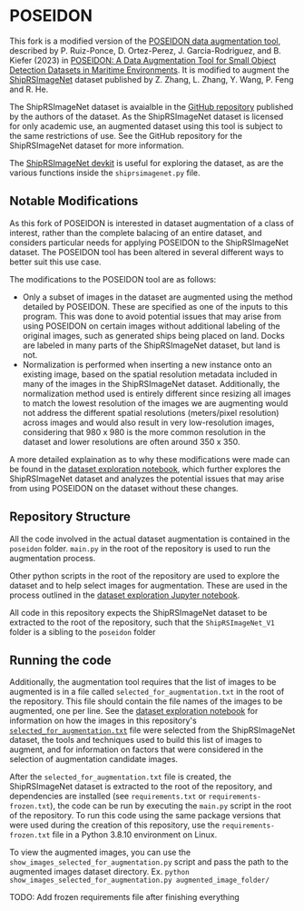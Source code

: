 # POSEIDON

This fork is a modified version of the [POSEIDON data augmentation tool](https://github.com/pabloruizp/POSEIDON), described by P. Ruiz-Ponce, D. Ortez-Perez, J. Garcia-Rodriguez, and B. Kiefer (2023) in [POSEIDON: A Data Augmentation Tool for Small Object Detection Datasets in Maritime Environments](https://doi.org/10.3390/s23073691). It is modified to augment the [ShipRSImageNet](https://doi.org/10.1109/JSTARS.2021.3104230) dataset published by Z. Zhang, L. Zhang, Y. Wang, P. Feng and R. He.

The ShipRSImageNet dataset is avaialble in the [GitHub repository](https://github.com/zzndream/ShipRSImageNet) published by the authors of the dataset. As the ShipRSImageNet dataset is licensed for only academic use, an augmented dataset using this tool is subject to the same restrictions of use. See the GitHub repository for the ShipRSImageNet dataset for more information.

The [ShipRSImageNet devkit](https://github.com/zzndream/ShipRSImageNet_devkit) is useful for exploring the dataset, as are the various functions inside the `shiprsimagenet.py` file.

## Notable Modifications

As this fork of POSEIDON is interested in dataset augmentation of a class of interest, rather than the complete balacing of an entire dataset, and considers particular needs for applying POSEIDON to the ShipRSImageNet dataset.
The POSEIDON tool has been altered in several different ways to better suit this use case.

The modifications to the POSEIDON tool are as follows:

- Only a subset of images in the dataset are augmented using the method detailed by POSEIDON. These are specified as one of the inputs to this program. This was done to avoid potential issues that may arise from using POSEIDON on certain images without additional labeling of the original images, such as generated ships being placed on land. Docks are labeled in many parts of the ShipRSImageNet dataset, but land is not.
- Normalization is performed when inserting a new instance onto an existing image, based on the spatial resolution metadata included in many of the images in the ShipRSImageNet dataset. Additionally, the normalization method used is entirely different since resizing all images to match the lowest resolution of the images we are augmenting would not address the different spatial resolutions (meters/pixel resolution) across images and would also result in very low-resolution images, considering that 980 x 980 is the more common resolution in the dataset and lower resolutions are often around 350 x 350.

A more detailed explaination as to why these modifications were made can be found in the [dataset exploration notebook](dataset_exploration.ipynb), which further explores the ShipRSImageNet dataset and analyzes the potential issues that may arise from using POSEIDON on the dataset without these changes.

## Repository Structure

All the code involved in the actual dataset augmentation is contained in the `poseidon` folder. `main.py` in the root of the repository is used to run the augmentation process.

Other python scripts in the root of the repository are used to explore the dataset and to help select images for augmentation. These are used in the process outlined in the [dataset exploration Jupyter notebook](dataset_exploration.ipynb).

All code in this repository expects the ShipRSImageNet dataset to be extracted to the root of the repository, such that the `ShipRSImageNet_V1` folder is a sibling to the `poseidon` folder

## Running the code

Additionally, the augmentation tool requires that the list of images to be augmented is in a file called `selected_for_augmentation.txt` in the root of the repository. This file should contain the file names of the images to be augmented, one per line. See the [dataset exploration notebook](dataset_exploration.ipynb) for information on how the images in this repository's [`selected_for_augmentation.txt`](selected_for_augmentation.txt) file were selected from the ShipRSImageNet dataset, the tools and techniques used to build this list of images to augment, and for information on factors that were considered in the selection of augmentation candidate images.

After the `selected_for_augmentation.txt` file is created, the ShipRSImageNet dataset is extracted to the root of the repository, and dependencies are installed (see `requirements.txt` or `requirements-frozen.txt`), the code can be run by executing the `main.py` script in the root of the repository. To run this code using the same package versions that were used during the creation of this repository, use the `requirements-frozen.txt` file in a Python 3.8.10 environment on Linux.

To view the augmented images, you can use the `show_images_selected_for_augmentation.py` script and pass the path to the augmented images dataset directory. Ex. `python show_images_selected_for_augmentation.py augmented_image_folder/`

TODO: Add frozen requirements file after finishing everything
